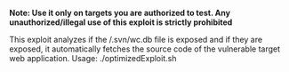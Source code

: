 **Note: Use it only on targets you are authorized to test. Any unauthorized/illegal use of this exploit is strictly prohibited**

This exploit analyzes if the /.svn/wc.db file is exposed and if they are exposed, it automatically fetches the source code of the vulnerable target web application.
Usage: ./optimizedExploit.sh <URL>
